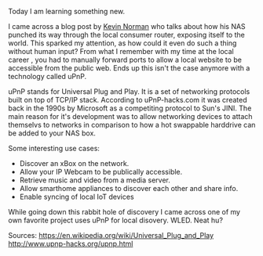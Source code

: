 

Today I am learning something new. 

I came across a blog post by [Kevin Norman](https://kn100.me/turning-upnp-off/) who talks about how his NAS punched its way through the local consumer router, exposing itself to the world. This sparked my attention, as how could it even do such a thing without human input? From what I remember with my time at the local career , you had to manually forward ports to allow a local website to be accessible from the public web. Ends up this isn't the case anymore with a technology called uPnP. 

uPnP stands for Universal Plug and Play. It is a set of networking protocols built on top of TCP/IP stack. According to uPnP-hacks.com it was created back in the 1990s by Microsoft as a competiting protocol to Sun's JINI. The main reason for it's development was to allow networking devices to attach themselvs to networks in comparison to how a hot swappable harddrive can be added to your NAS box. 

Some interesting use cases:

- Discover an xBox on the network.
- Allow your IP Webcam to be publically accessible.
- Retrieve music and video from a media server.
- Allow smarthome appliances to discover each other and share info.
- Enable syncing of local IoT devices

While going down this rabbit hole of discovery I came across one of my own favorite project uses uPnP for local disovery. WLED. Neat hu? 

Sources:
https://en.wikipedia.org/wiki/Universal_Plug_and_Play
http://www.upnp-hacks.org/upnp.html